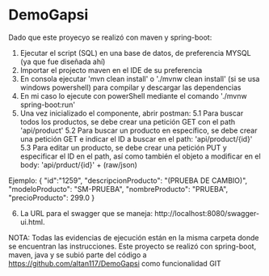 # DemoGapsi

Dado que este proyecyo se realizó con maven y spring-boot:

1. Ejecutar el script (SQL) en una base de datos, de preferencia MYSQL (ya que fue diseñada ahí)
2. Importar el projecto maven en el IDE de su preferencia
3. En consola ejecutar 'mvn clean install' o './mvnw clean install' (si se usa windows powershell) para compilar y descargar las dependencias
4. En mi caso lo ejecute con powerShell mediante el comando './mvnw spring-boot:run'
5. Una vez inicializado el componente, abrir postman:
	5.1 Para buscar todos los productos, se debe crear una petición GET con el path 'api/product'
	5.2 Para buscar un producto en específico, se debe crear una petición GET e indicar el ID a buscar en el path: 'api/product/{id}'
	5.3 Para editar un producto, se debe crear una petición PUT y especificar el ID en el path, así como también el objeto a modificar en el body: 'api/prduct/{id}' + (raw/json) 

Ejemplo:
{
    "id":"1259",
    "descripcionProducto": "(PRUEBA DE CAMBIO)",
    "modeloProducto": "SM-PRUEBA",
    "nombreProducto": "PRUEBA",
    "precioProducto": 299.0
}

6. La URL para el swagger que se maneja: http://localhost:8080/swagger-ui.html.

NOTA: Todas las evidencias de ejecución están en la misma carpeta donde se encuentran las instrucciones. Este proyecto se realizó con spring-boot, maven, java y se subió parte del código a https://github.com/altan117/DemoGapsi como funcionalidad GIT
